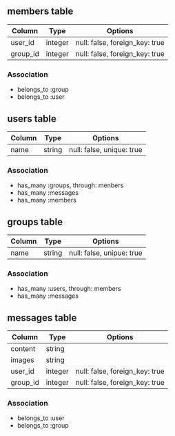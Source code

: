 ## members table

|Column|Type|Options|
|------|----|-------|
|user_id|integer|null: false, foreign_key: true|
|group_id|integer|null: false, foreign_key: true|

### Association

- belongs_to :group
- belongs_to :user


## users table

|Column|Type|Options|
|------|----|-------|
|name|string|null: false, unique: true|

### Association

- has_many :groups, through: menbers
- has_many :messages
- has_many :members


## groups table

|Column|Type|Options|
|------|----|-------|
|name|string|null: false, unipue: true|

### Association

- has_many :users, through: members
- has_many :messages


## messages table

|Column|Type|Options|
|------|----|-------|
|content|string|　|
|images|string|　|
|user_id|integer|null: false, foreign_key: true|
|group_id|integer|null: false, foreign_key: true|

### Association

- belongs_to :user
- belongs_to :group
